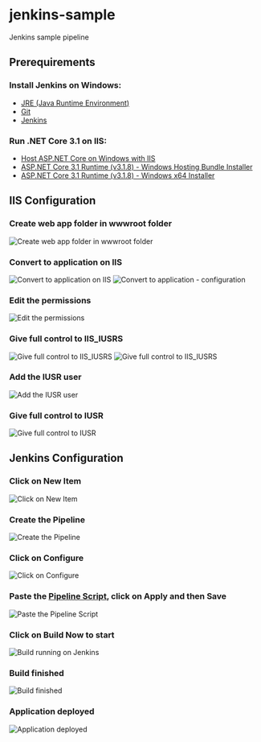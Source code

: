 # jenkins-sample
Jenkins sample pipeline

## Prerequirements

### Install Jenkins on Windows:
- [JRE (Java Runtime Environment)](https://www.java.com/pt-BR/download/)
- [Git](https://git-scm.com/downloads)
- [Jenkins](https://www.jenkins.io/download/)

### Run .NET Core 3.1 on IIS:
- [Host ASP.NET Core on Windows with IIS](https://docs.microsoft.com/en-us/aspnet/core/host-and-deploy/iis/?view=aspnetcore-3.1)
- [ASP.NET Core 3.1 Runtime (v3.1.8) - Windows Hosting Bundle Installer](https://dotnet.microsoft.com/download/dotnet-core/thank-you/runtime-aspnetcore-3.1.8-windows-hosting-bundle-installer)
- [ASP.NET Core 3.1 Runtime (v3.1.8) - Windows x64 Installer](https://dotnet.microsoft.com/download/dotnet-core/thank-you/runtime-aspnetcore-3.1.8-windows-x64-installer)

## IIS Configuration

### Create web app folder in wwwroot folder
<img src="screenshots/iis/1-Create-web-app-folder-in-wwwroot-folder.png" alt="Create web app folder in wwwroot folder"/>

### Convert to application on IIS
<img src="screenshots/iis/2-Convert-to-application-on-IIS.png" alt="Convert to application on IIS"/>
<img src="screenshots/iis/3-Convert-to-application-configuration.png" alt="Convert to application - configuration"/>

### Edit the permissions
<img src="screenshots/iis/4-Edit-the-permissions.png" alt="Edit the permissions"/>

### Give full control to IIS_IUSRS
<img src="screenshots/iis/5-Give-full-control-to-IIS_IUSRS.png" alt="Give full control to IIS_IUSRS"/>
<img src="screenshots/iis/6-Give-full-control-to-IIS_IUSRS.png" alt="Give full control to IIS_IUSRS"/>

### Add the IUSR user
<img src="screenshots/iis/7-Add-the-IUSR-user.png" alt="Add the IUSR user"/>

### Give full control to IUSR
<img src="screenshots/iis/8-Give-full-control-to-IUSR.png" alt="Give full control to IUSR"/>

## Jenkins Configuration

### Click on New Item
<img src="screenshots/jenkins/1-Click-on-New-Item.png" alt="Click on New Item"/>

### Create the Pipeline
<img src="screenshots/jenkins/2-Create-the-Pipeline.png" alt="Create the Pipeline"/>

### Click on Configure
<img src="screenshots/jenkins/3-Click-on-Configure.png" alt="Click on Configure"/>

### Paste the <a href="https://github.com/henriq-toledo/jenkins-sample/blob/main/Jenkinsfile%20-%20Pipeline%20Script.groovy">Pipeline Script</a>, click on Apply and then Save
<img src="screenshots/jenkins/4-Paste-the-Pipeline-Script.png" alt="Paste the Pipeline Script"/>

### Click on Build Now to start
<img src="screenshots/jenkins/5-Build-running-on-Jenkins.png" alt="Build running on Jenkins"/>

### Build finished
<img src="screenshots/jenkins/6-Build-finished.png" alt="Build finished"/>

### Application deployed
<img src="screenshots/jenkins/7-Application-deployed.png" alt="Application deployed"/>
